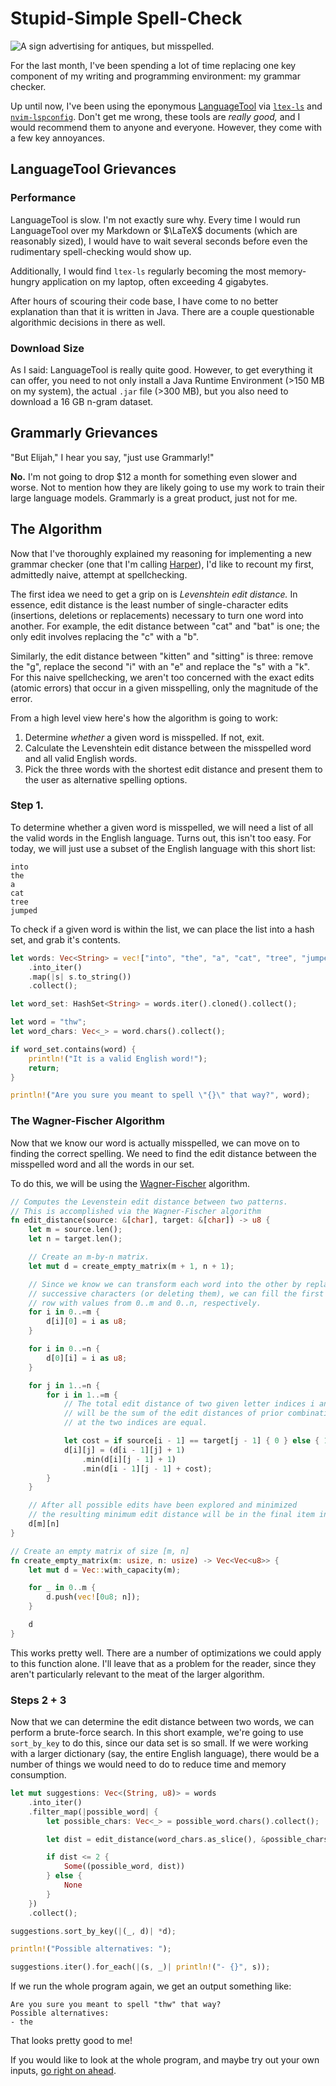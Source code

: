 # Stupid-Simple Spell-Check

![A sign advertising for antiques, but misspelled.](/images/antiques.webp)

For the last month, I've been spending a lot of time replacing one key component
of my writing and programming environment: my grammar checker.

Up until now, I've been using the eponymous [LanguageTool](https://languagetool.org/)
via [`ltex-ls`](https://github.com/valentjn/ltex-ls) and [`nvim-lspconfig`](https://github.com/neovim/nvim-lspconfig).
Don't get me wrong, these tools are _really good,_ and I would recommend them to anyone and everyone.
However, they come with a few key annoyances.

## LanguageTool Grievances

### Performance

LanguageTool is slow.
I'm not exactly sure why.
Every time I would run LanguageTool over my Markdown or $\LaTeX$ documents (which are reasonably sized),
I would have to wait several seconds before even the rudimentary spell-checking would show up.

Additionally, I would find `ltex-ls` regularly becoming the most memory-hungry application on my laptop,
often exceeding 4 gigabytes.

After hours of scouring their code base, I have come to no better explanation
than that it is written in Java.
There are a couple questionable algorithmic decisions in there as well.

### Download Size

As I said: LanguageTool is really quite good.
However, to get everything it can offer, you need to not only install a Java Runtime
Environment (>150 MB on my system), the actual `.jar` file (>300 MB), but you also need to download
a 16 GB n-gram dataset.

## Grammarly Grievances

"But Elijah," I hear you say, "just use Grammarly!"

**No.** I'm not going to drop $12 a month for something even slower and worse.
Not to mention how they are likely going to use my work to train their large language models.
Grammarly is a great product, just not for me.

## The Algorithm

Now that I've thoroughly explained my reasoning for implementing a new grammar checker (one that I'm calling [Harper](https://github.com/elijah-potter/harper)), I'd like to recount
my first, admittedly naive, attempt at spellchecking.

The first idea we need to get a grip on is _Levenshtein edit distance._
In essence, edit distance is the least number of single-character edits (insertions, deletions or replacements) necessary to turn one word into another.
For example, the edit distance between "cat" and "bat" is one; the only edit involves replacing the "c" with a "b".

Similarly, the edit distance between "kitten" and "sitting" is three: remove the "g", replace the second "i" with an "e" and replace the "s" with a "k".
For this naive spellchecking, we aren't too concerned with the exact edits (atomic errors) that occur in a given misspelling, only the magnitude of the error.

From a high level view here's how the algorithm is going to work:

1. Determine _whether_ a given word is misspelled.
   If not, exit.
1. Calculate the Levenshtein edit distance between the misspelled word and all valid English words.
1. Pick the three words with the shortest edit distance and present them to the user as alternative
   spelling options.

### Step 1.

To determine whether a given word is misspelled, we will need a list of all the valid words in the English language.
Turns out, this isn't too easy.
For today, we will just use a subset of the English language with this short list:

```
into
the
a
cat
tree
jumped
```

To check if a given word is within the list, we can place the list into a hash set,
and grab it's contents.

```rust
let words: Vec<String> = vec!["into", "the", "a", "cat", "tree", "jumped"]
    .into_iter()
    .map(|s| s.to_string())
    .collect();

let word_set: HashSet<String> = words.iter().cloned().collect();

let word = "thw";
let word_chars: Vec<_> = word.chars().collect();

if word_set.contains(word) {
    println!("It is a valid English word!");
    return;
}

println!("Are you sure you meant to spell \"{}\" that way?", word);
```

### The Wagner-Fischer Algorithm

Now that we know our word is actually misspelled, we can move on to finding the correct spelling.
We need to find the edit distance between the misspelled word and all the words in our set.

To do this, we will be using the [Wagner-Fischer](https://en.wikipedia.org/wiki/Wagner%E2%80%93Fischer_algorithm) algorithm.

```rust
// Computes the Levenstein edit distance between two patterns.
// This is accomplished via the Wagner-Fischer algorithm
fn edit_distance(source: &[char], target: &[char]) -> u8 {
    let m = source.len();
    let n = target.len();

    // Create an m-by-n matrix.
    let mut d = create_empty_matrix(m + 1, n + 1);

    // Since we know we can transform each word into the other by replacing
    // successive characters (or deleting them), we can fill the first column and
    // row with values from 0..m and 0..n, respectively.
    for i in 0..=m {
        d[i][0] = i as u8;
    }

    for i in 0..=n {
        d[0][i] = i as u8;
    }

    for j in 1..=n {
        for i in 1..=m {
            // The total edit distance of two given letter indices i and j, one from each word
            // will be the sum of the edit distances of prior combinations + whether the characters
            // at the two indices are equal.

            let cost = if source[i - 1] == target[j - 1] { 0 } else { 1 };
            d[i][j] = (d[i - 1][j] + 1)
                .min(d[i][j - 1] + 1)
                .min(d[i - 1][j - 1] + cost);
        }
    }

    // After all possible edits have been explored and minimized
    // the resulting minimum edit distance will be in the final item in the matrix.
    d[m][n]
}

// Create an empty matrix of size [m, n]
fn create_empty_matrix(m: usize, n: usize) -> Vec<Vec<u8>> {
    let mut d = Vec::with_capacity(m);

    for _ in 0..m {
        d.push(vec![0u8; n]);
    }

    d
}
```

This works pretty well.
There are a number of optimizations we could apply to this function alone.
I'll leave that as a problem for the reader, since they aren't particularly relevant to the meat of the larger algorithm.

### Steps 2 + 3

Now that we can determine the edit distance between two words, we can perform a brute-force search.
In this short example, we're going to use `sort_by_key` to do this, since our data set is so small.
If we were working with a larger dictionary (say, the entire English language), there would be a number of things we would need to do to reduce time and memory consumption.

```rust
let mut suggestions: Vec<(String, u8)> = words
    .into_iter()
    .filter_map(|possible_word| {
        let possible_chars: Vec<_> = possible_word.chars().collect();

        let dist = edit_distance(word_chars.as_slice(), &possible_chars);

        if dist <= 2 {
            Some((possible_word, dist))
        } else {
            None
        }
    })
    .collect();

suggestions.sort_by_key(|(_, d)| *d);

println!("Possible alternatives: ");

suggestions.iter().for_each(|(s, _)| println!("- {}", s));
```

If we run the whole program again, we get an output something like:

```output
Are you sure you meant to spell "thw" that way?
Possible alternatives:
- the
```

That looks pretty good to me!

If you would like to look at the whole program, and maybe try out your own inputs, [go right on ahead](https://play.rust-lang.org/?version=stable&mode=debug&edition=2021&gist=fb7910ad1fb3a6c944cbc2ae8659bb31).
